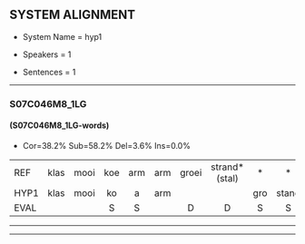 
## SYSTEM ALIGNMENT

- System Name = hyp1

- Speakers = 1

- Sentences = 1

---

### S07C046M8_1LG

#### (S07C046M8_1LG-words)

- Cor=38.2%	Sub=58.2%	Del=3.6%	Ins=0.0%

|  |  |  |  |  |  |  |  |  |  |  |  |  |  |  |  |  |  |  |  |  |  |  |  |  |  |  |  |  |  |  |  |  |  |  |  |  |  |  |  |  |  |  |  |  |  |  |  |  |  |  |  |  |  |  |  |
|:--- |:---:|:---:|:---:|:---:|:---:|:---:|:---:|:---:|:---:|:---:|:---:|:---:|:---:|:---:|:---:|:---:|:---:|:---:|:---:|:---:|:---:|:---:|:---:|:---:|:---:|:---:|:---:|:---:|:---:|:---:|:---:|:---:|:---:|:---:|:---:|:---:|:---:|:---:|:---:|:---:|:---:|:---:|:---:|:---:|:---:|:---:|:---:|:---:|:---:|:---:|:---:|:---:|:---:|:---:|:---:|
| REF | klas | mooi | koe | arm | arm | groei | strand*(stal) | * | * | strand | * | bed | eerst | voor | draai | sjaal | * | sjaal | herfst | duur | straat*(star) | straat | leeuw | clown | hoek | krant | hout | vriend | * | vriend | gauw | chips | groen | feest | reis | *(gijs) | jas | huis | paard | vijf*(vrij) | muts | * | muts | nieuw | kind | bang | oog | zacht | schoen | plas*(past) | *(plast) | neus | knoop*(knop) | plank | plank |
| HYP1 | klas | mooi | ko | a | arm |  |  | gro | stang | sstrastrand | s | bet | eerst | voor | drai | i | cidl | cial | herfst | duur | stara | straat | leeuw | klam | hook | krrant | hout | vr | vre | vriemd | gauw | ips | groen | veest | gijs | g | jas | huis | paart | vrij | mu | mu | mut | nieuw | kind | bang | oog | zacht | schoen | past | plast | neus | nop | p | blank |
| EVAL |  |  | S | S |  | D | D | S | S | S | S | S |  |  | S | S | S | S |  |  | S |  |  | S | S | S |  | S | S | S |  | S |  | S | S | S |  |  | S | S | S | S | S |  |  |  |  |  |  | S | S |  | S | S | S |
---

---
